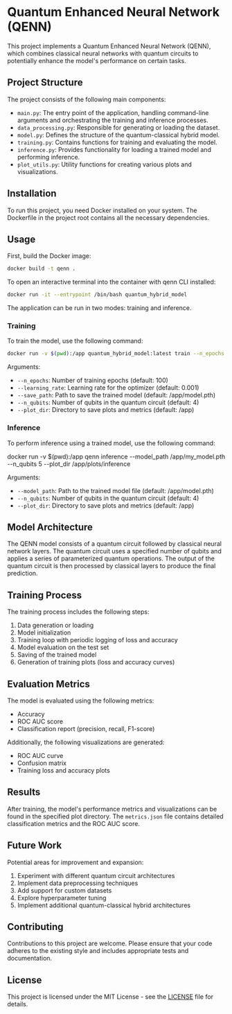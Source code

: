 # Quantum Enhanced Neural Network (QENN)

This project implements a Quantum Enhanced Neural Network (QENN), which combines classical neural networks with quantum circuits to potentially enhance the model's performance on certain tasks.

## Project Structure

The project consists of the following main components:

- `main.py`: The entry point of the application, handling command-line arguments and orchestrating the training and inference processes.
- `data_processing.py`: Responsible for generating or loading the dataset.
- `model.py`: Defines the structure of the quantum-classical hybrid model.
- `training.py`: Contains functions for training and evaluating the model.
- `inference.py`: Provides functionality for loading a trained model and performing inference.
- `plot_utils.py`: Utility functions for creating various plots and visualizations.

## Installation

To run this project, you need Docker installed on your system. The Dockerfile in the project root contains all the necessary dependencies.

## Usage

First, build the Docker image:

```sh
docker build -t qenn .
```

To open an interactive terminal into the container with qenn CLI installed:
```sh
docker run -it --entrypoint /bin/bash quantum_hybrid_model
```

The application can be run in two modes: training and inference.

### Training

To train the model, use the following command:
```sh
docker run -v $(pwd):/app quantum_hybrid_model:latest train --n_epochs 100 --learning_rate 0.0005 --save_path /app/my_model.pth --n_qubits 5 --plot_dir /app/plots/train
```

Arguments:
- `--n_epochs`: Number of training epochs (default: 100)
- `--learning_rate`: Learning rate for the optimizer (default: 0.001)
- `--save_path`: Path to save the trained model (default: /app/model.pth)
- `--n_qubits`: Number of qubits in the quantum circuit (default: 4)
- `--plot_dir`: Directory to save plots and metrics (default: /app)

### Inference

To perform inference using a trained model, use the following command:

docker run -v $(pwd):/app qenn inference --model_path /app/my_model.pth --n_qubits 5 --plot_dir /app/plots/inference


Arguments:
- `--model_path`: Path to the trained model file (default: /app/model.pth)
- `--n_qubits`: Number of qubits in the quantum circuit (default: 4)
- `--plot_dir`: Directory to save plots and metrics (default: /app)

## Model Architecture

The QENN model consists of a quantum circuit followed by classical neural network layers. The quantum circuit uses a specified number of qubits and applies a series of parameterized quantum operations. The output of the quantum circuit is then processed by classical layers to produce the final prediction.

## Training Process

The training process includes the following steps:

1. Data generation or loading
2. Model initialization
3. Training loop with periodic logging of loss and accuracy
4. Model evaluation on the test set
5. Saving of the trained model
6. Generation of training plots (loss and accuracy curves)

## Evaluation Metrics

The model is evaluated using the following metrics:

- Accuracy
- ROC AUC score
- Classification report (precision, recall, F1-score)

Additionally, the following visualizations are generated:

- ROC AUC curve
- Confusion matrix
- Training loss and accuracy plots

## Results

After training, the model's performance metrics and visualizations can be found in the specified plot directory. The `metrics.json` file contains detailed classification metrics and the ROC AUC score.

## Future Work

Potential areas for improvement and expansion:

1. Experiment with different quantum circuit architectures
2. Implement data preprocessing techniques
3. Add support for custom datasets
4. Explore hyperparameter tuning
5. Implement additional quantum-classical hybrid architectures

## Contributing

Contributions to this project are welcome. Please ensure that your code adheres to the existing style and includes appropriate tests and documentation.

## License

This project is licensed under the MIT License - see the [LICENSE]() file for details.